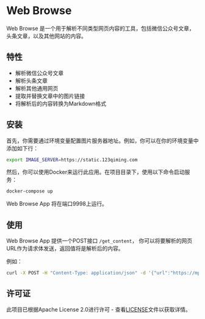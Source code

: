 # Web Browse 

Web Browse 是一个用于解析不同类型网页内容的工具，包括微信公众号文章，头条文章，以及其他网站的内容。

## 特性

- 解析微信公众号文章
- 解析头条文章
- 解析其他通用网页
- 提取并替换文章中的图片链接
- 将解析后的内容转换为Markdown格式

## 安装

首先，你需要通过环境变量配置图片服务器地址。例如，你可以在你的环境变量中添加如下行：

```bash
export IMAGE_SERVER=https://static.123qiming.com
```

然后，你可以使用Docker来运行此应用。在项目目录下，使用以下命令启动服务：

```bash
docker-compose up
```

Web Browse App 将在端口9998上运行。

## 使用

Web Browse App 提供一个POST接口 `/get_content`， 你可以将要解析的网页URL作为请求体发送，返回值将是解析后的内容。

例如：

```bash
curl -X POST -H "Content-Type: application/json" -d '{"url":"https://mp.weixin.qq.com/s/CkUXi7tUsQgilzSQvJl8xA"}' http://localhost:9998/get_content
```

## 许可证

此项目已根据Apache License 2.0进行许可 - 查看[LICENSE](LICENSE)文件以获取详情。 

